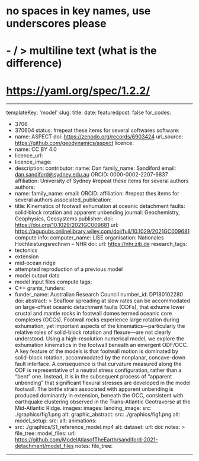 
# no spaces in key names, use underscores please
# - / > multiline text (what is the difference) 
# https://yaml.org/spec/1.2.2/
---
templateKey: 'model'
slug:
title:
date:
featuredpost: false
for_codes:
  - 3706
  - 370604
status:
#repeat these items for several softwares
software:
  - name: ASPECT
    doi: https://zenodo.org/records/6903424
    url_source: https://github.com/geodynamics/aspect
licence:
  - name: CC BY 4.0
  - licence_url:
  - licence_image:
  - description:
contributor:
    name: Dan
    family_name: Sandiford
    email: dan.sandiford@sydney.edu.au
    ORCID: 0000-0002-2207-6837
    affiliation: University of Sydney
#repeat these items for several authors
authors:
  - name:
    family_name:
    email:
    ORCID:
    affiliation:
#repeat thes items for several authors
associated_publication:
  - title: Kinematics of footwall exhumation at oceanic detachment faults: solid‐block rotation and apparent unbending
    journal: Geochemistry, Geophysics, Geosystems
    publisher:
    doi: https://doi.org/10.1029/2021GC009681
    url: https://agupubs.onlinelibrary.wiley.com/doi/full/10.1029/2021GC009681
compute info:
  computer_name: LISE
  organisation: Nationales Hochleistungsrechnen – NHR
  doi: 
  url: https://nhr.zib.de
research_tags:
  - tectonics
  - extension
  - mid-ocean ridge
  - attempted reproduction of a previous model 
  - model output data
  - model input files
compute tags:
  - C++
grants_funders:
  - funder_name: Australian Research Council
    number_id: DP180102280
    doi:
abstract: > Seafloor spreading at slow rates can be accommodated on large-offset oceanic detachment faults (ODFs), that exhume lower crustal and mantle rocks in footwall domes termed oceanic core complexes (OCCs). Footwall rocks experience large rotation during exhumation, yet important aspects of the kinematics—particularly the relative roles of solid-block rotation and flexure—are not clearly understood. Using a high-resolution numerical model, we explore the exhumation kinematics in the footwall beneath an emergent ODF/OCC. A key feature of the models is that footwall motion is dominated by solid-block rotation, accommodated by the nonplanar, concave-down fault interface. A consequence is that curvature measured along the ODF is representative of a neutral stress configuration, rather than a “bent” one. Instead, it is in the subsequent process of “apparent unbending” that significant flexural stresses are developed in the model footwall. The brittle strain associated with apparent unbending is produced dominantly in extension, beneath the OCC, consistent with earthquake clustering observed in the Trans-Atlantic Geotraverse at the Mid-Atlantic Ridge.
images:
images:
  landing_image:
    src: ./graphics/fig1.png
    alt:
  graphic_abstract:
    src: ./graphics/fig1.png
    alt:
  model_setup:
    src:
    alt:
animations:
  - src: ./graphics/S1_reference_model.mp4
    alt:
dataset:
  url: 
  doi:
  notes: >
  file_tree:
model_files:
  url: https://github.com/ModelAtlasofTheEarth/sandiford-2021-detachment/model_files
  notes:
  file_tree:
---
